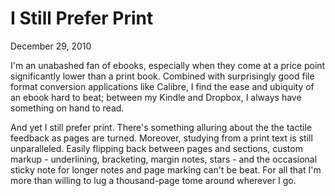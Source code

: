 I Still Prefer Print
====================

December 29, 2010

I'm an unabashed fan of ebooks, especially when they come at a price point significantly lower than a print book. Combined with surprisingly good file format conversion applications like Calibre, I find the ease and ubiquity of an ebook hard to beat; between my Kindle and Dropbox, I always have something on hand to read.

And yet I still prefer print. There's something alluring about the the tactile feedback as pages are turned. Moreover, studying from a print text is still unparalleled. Easily flipping back between pages and sections, custom markup - underlining, bracketing, margin notes, stars - and the occasional sticky note for longer notes and page marking can't be beat. For all that I'm more than willing to lug a thousand-page tome around wherever I go.
